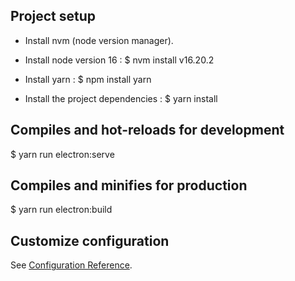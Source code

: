 ## Project setup

- Install nvm (node version manager).

- Install node version 16 :
  $ nvm install v16.20.2

- Install yarn : 
  $ npm install yarn

- Install the project dependencies :
  $ yarn install

## Compiles and hot-reloads for development
$ yarn run electron:serve

## Compiles and minifies for production
$ yarn run electron:build


## Customize configuration
See [Configuration Reference](https://cli.vuejs.org/config/).
